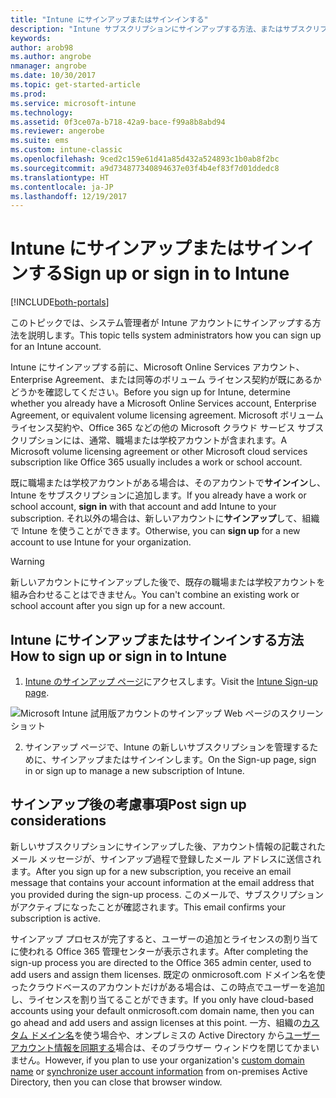 ```yaml
---
title: "Intune にサインアップまたはサインインする"
description: "Intune サブスクリプションにサインアップする方法、またはサブスクリプションを使用してサインインする方法"
keywords: 
author: arob98
ms.author: angrobe
nmanager: angrobe
ms.date: 10/30/2017
ms.topic: get-started-article
ms.prod: 
ms.service: microsoft-intune
ms.technology: 
ms.assetid: 0f3ce07a-b718-42a9-bace-f99a8b8abd94
ms.reviewer: angerobe
ms.suite: ems
ms.custom: intune-classic
ms.openlocfilehash: 9ced2c159e61d41a85d432a524893c1b0ab8f2bc
ms.sourcegitcommit: a9d734877340894637e03f4b4ef83f7d01ddedc8
ms.translationtype: HT
ms.contentlocale: ja-JP
ms.lasthandoff: 12/19/2017
---
```

# <a name="sign-up-or-sign-in-to-intune"></a><span data-ttu-id="62c95-103">Intune にサインアップまたはサインインする</span><span class="sxs-lookup"><span data-stu-id="62c95-103">Sign up or sign in to Intune</span></span>

[!INCLUDE[both-portals](./includes/note-for-both-portals.md)]

<span data-ttu-id="62c95-104">このトピックでは、システム管理者が Intune アカウントにサインアップする方法を説明します。</span><span class="sxs-lookup"><span data-stu-id="62c95-104">This topic tells system administrators how you can sign up for an Intune account.</span></span>

<span data-ttu-id="62c95-105">Intune にサインアップする前に、Microsoft Online Services アカウント、Enterprise Agreement、または同等のボリューム ライセンス契約が既にあるかどうかを確認してください。</span><span class="sxs-lookup"><span data-stu-id="62c95-105">Before you sign up for Intune, determine whether you already have a Microsoft Online Services account, Enterprise Agreement, or equivalent volume licensing agreement.</span></span> <span data-ttu-id="62c95-106">Microsoft ボリューム ライセンス契約や、Office 365 などの他の Microsoft クラウド サービス サブスクリプションには、通常、職場または学校アカウントが含まれます。</span><span class="sxs-lookup"><span data-stu-id="62c95-106">A Microsoft volume licensing agreement or other Microsoft cloud services subscription like Office 365 usually includes a work or school account.</span></span>

<span data-ttu-id="62c95-107">既に職場または学校アカウントがある場合は、そのアカウントで**サインイン**し、Intune をサブスクリプションに追加します。</span><span class="sxs-lookup"><span data-stu-id="62c95-107">If you already have a work or school account, **sign in** with that account and add Intune to your subscription.</span></span> <span data-ttu-id="62c95-108">それ以外の場合は、新しいアカウントに**サインアップ**して、組織で Intune を使うことができます。</span><span class="sxs-lookup"><span data-stu-id="62c95-108">Otherwise, you can **sign up** for a new account to use Intune for your organization.</span></span>

>[!WARNING]
><span data-ttu-id="62c95-109">新しいアカウントにサインアップした後で、既存の職場または学校アカウントを組み合わせることはできません。</span><span class="sxs-lookup"><span data-stu-id="62c95-109">You can't combine an existing work or school account after you sign up for a new account.</span></span>

## <a name="how-to-sign-up-or-sign-in-to-intune"></a><span data-ttu-id="62c95-110">Intune にサインアップまたはサインインする方法</span><span class="sxs-lookup"><span data-stu-id="62c95-110">How to sign up or sign in to Intune</span></span>

1.  <span data-ttu-id="62c95-111">[Intune のサインアップ ページ](https://portal.office.com/Signup/Signup.aspx?OfferId=40BE278A-DFD1-470a-9EF7-9F2596EA7FF9&dl=INTUNE_A&ali=1#0%20)にアクセスします。</span><span class="sxs-lookup"><span data-stu-id="62c95-111">Visit the [Intune Sign-up page](https://portal.office.com/Signup/Signup.aspx?OfferId=40BE278A-DFD1-470a-9EF7-9F2596EA7FF9&dl=INTUNE_A&ali=1#0%20).</span></span>

  ![Microsoft Intune 試用版アカウントのサインアップ Web ページのスクリーンショット](./media/account-sign-up-site.png)

2.  <span data-ttu-id="62c95-113">サインアップ ページで、Intune の新しいサブスクリプションを管理するために、サインアップまたはサインインします。</span><span class="sxs-lookup"><span data-stu-id="62c95-113">On the Sign-up page, sign in or sign up to manage a new subscription of Intune.</span></span>

## <a name="post-sign-up-considerations"></a><span data-ttu-id="62c95-114">サインアップ後の考慮事項</span><span class="sxs-lookup"><span data-stu-id="62c95-114">Post sign up considerations</span></span>
<span data-ttu-id="62c95-115">新しいサブスクリプションにサインアップした後、アカウント情報の記載されたメール メッセージが、サインアップ過程で登録したメール アドレスに送信されます。</span><span class="sxs-lookup"><span data-stu-id="62c95-115">After you sign up for a new subscription, you receive an email message that contains your account information at the email address that you provided during the sign-up process.</span></span> <span data-ttu-id="62c95-116">このメールで、サブスクリプションがアクティブになったことが確認されます。</span><span class="sxs-lookup"><span data-stu-id="62c95-116">This email confirms your subscription is active.</span></span>

<span data-ttu-id="62c95-117">サインアップ プロセスが完了すると、ユーザーの追加とライセンスの割り当てに使われる Office 365 管理センターが表示されます。</span><span class="sxs-lookup"><span data-stu-id="62c95-117">After completing the sign-up process you are directed to the Office 365 admin center, used to add users and assign them licenses.</span></span> <span data-ttu-id="62c95-118">既定の onmicrosoft.com ドメイン名を使ったクラウドベースのアカウントだけがある場合は、この時点でユーザーを追加し、ライセンスを割り当てることができます。</span><span class="sxs-lookup"><span data-stu-id="62c95-118">If you only have cloud-based accounts using your default onmicrosoft.com domain name, then you can go ahead and add users and assign licenses at this point.</span></span> <span data-ttu-id="62c95-119">一方、組織の[カスタム ドメイン名](custom-domain-name-configure.md)を使う場合や、オンプレミスの Active Directory から[ユーザー アカウント情報を同期する](users-add.md#sync-active-directory-and-add-users-to-intune)場合は、そのブラウザー ウィンドウを閉じてかまいません。</span><span class="sxs-lookup"><span data-stu-id="62c95-119">However, if you plan to use your organization's [custom domain name](custom-domain-name-configure.md) or [synchronize user account information](users-add.md#sync-active-directory-and-add-users-to-intune) from on-premises Active Directory, then you can close that browser window.</span></span>
